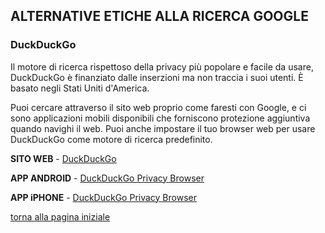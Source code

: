 ## ALTERNATIVE ETICHE ALLA RICERCA GOOGLE

### DuckDuckGo

Il motore di ricerca rispettoso della privacy più popolare e facile da usare, 
DuckDuckGo è finanziato dalle inserzioni ma non traccia i suoi utenti. 
È basato negli Stati Uniti d'America. 

Puoi cercare attraverso il sito web proprio come faresti con Google, 
e ci sono applicazioni mobili disponibili che forniscono protezione aggiuntiva quando navighi il web. 
Puoi anche impostare il tuo browser web per usare DuckDuckGo come motore di ricerca predefinito. 

**SITO WEB** - [DuckDuckGo](https://duckduckgo.com/)

**APP ANDROID** - [DuckDuckGo Privacy Browser](https://play.google.com/store/apps/details?id=com.duckduckgo.mobile.android)

**APP iPHONE** - [DuckDuckGo Privacy Browser](https://itunes.apple.com/us/app/duckduckgo-search-stories/id663592361)

[torna alla pagina iniziale](index)
